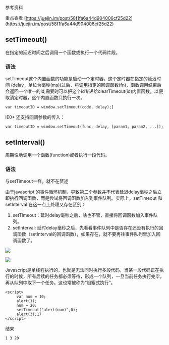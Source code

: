 参考资料

重点查看
[https://juejin.im/post/58f1fa6a44d904006cf25d22](https://juejin.im/post/58f1fa6a44d904006cf25d22)

## setTimeout()

在指定的延迟时间之后调用一个函数或执行一个代码片段。

### 语法

setTimeout这个内置函数的功能是启动一个定时器，这个定时器在指定的延迟时间 (delay，单位为毫秒(ms))过后，将调用指定的回调函数(fn)，函数调用结束后会返回一个唯一的id,需要时可以把这个id专递给clearTimeout(id)内置函数，以便取消定时器，这个内置函数只执行一次。

	var timeoutID = window.setTimeout(code, delay);]

IE0+ 还支持回调参数的传入：
	
	var timeoutID = window.setTimeout(func, delay, [param1, param2, ...]);

## setInterval()

周期性地调用一个函数(function)或者执行一段代码。

### 语法

与setTimeout一样，就不在赘述

由于javascript 的事件循环机制，导致第二个参数并不代表延迟delay毫秒之后立即执行回调函数，而是尝试将回调函数加入到事件队列。实际上，setTimeout 和 setInterval 在这一点上处理又存在区别：

1. setTimeout：延时delay毫秒之后，啥也不管，直接将回调函数加入事件队列。
2. setInterval: 延时delay毫秒之后，先看看事件队列中是否存在还没有执行的回调函数（setInterval的回调函数），如果存在，就不要再往事件队列里加入回调函数了。

![](http://files.jb51.net/file_images/article/201612/20161203230254.png)

![](http://files.jb51.net/file_images/article/201612/20161203230255.png)


Javascript是单线程执行的，也就是无法同时执行多段代码，当某一段代码正在执行的时候，所有后续的任务都必须等待，形成一个队列，一旦当前任务执行完毕，再从队列中取下一个任务。这也常被称为“阻塞式执行”。

	<script>
		 var num = 10;
		 alert(1);
		 num = 20;
		 setTimeout("alert(num)",0);
		 alert(3);17 
	</script>

结果

	1 3 20